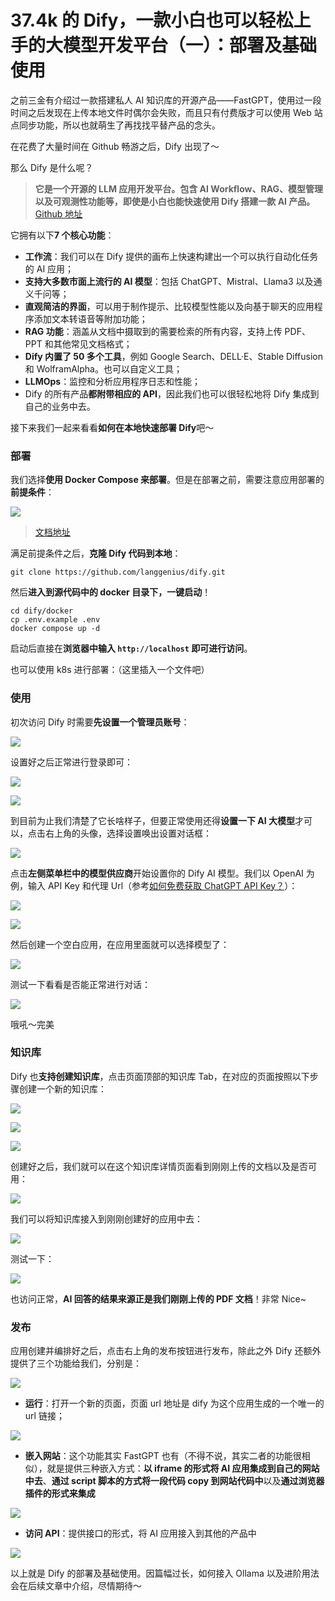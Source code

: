 # 37.4k 的 Dify，一款小白也可以轻松上手的大模型开发平台（一）：部署及基础使用

之前三金有介绍过一款搭建私人 AI 知识库的开源产品——FastGPT，使用过一段时间之后发现在上传本地文件时偶尔会失败，而且只有付费版才可以使用 Web 站点同步功能，所以也就萌生了再找找平替产品的念头。

在花费了大量时间在 Github 畅游之后，Dify 出现了～

那么 Dify 是什么呢？

> **它是一个开源的 LLM 应用开发平台。包含 AI Workflow、RAG、模型管理以及可观测性功能等，即使是小白也能快速使用 Dify 搭建一款 AI 产品。&#xA;**[Github 地址](https://github.com/langgenius/dify)

它拥有以下**7 个核心功能**：

* **工作流**：我们可以在 Dify 提供的画布上快速构建出一个可以执行自动化任务的 AI 应用；
* **支持大多数市面上流行的 AI 模型**：包括 ChatGPT、Mistral、Llama3 以及通义千问等；
* **直观简洁的界面**，可以用于制作提示、比较模型性能以及向基于聊天的应用程序添加文本转语音等附加功能；
* **RAG 功能**：涵盖从文档中摄取到的需要检索的所有内容，支持上传 PDF、PPT 和其他常见文档格式；
* **Dify 内置了 50 多个工具**，例如 Google Search、DELL·E、Stable Diffusion 和 WolframAlpha。也可以自定义工具；
* **LLMOps**：监控和分析应用程序日志和性能；
* Dify 的所有产品**都附带相应的 API**，因此我们也可以很轻松地将 Dify 集成到自己的业务中去。

接下来我们一起来看看**如何在本地快速部署 Dify**吧～

### 部署

我们选择**使用 Docker Compose 来部署**。但是在部署之前，需要注意应用部署的**前提条件**：

![](assets/N5BeS3g5Aslrv77GTTpHPzLU_bgbKHY2D1415IX3of4=.png)

> [文档地址](https://docs.dify.ai/v/zh-hans/getting-started/install-self-hosted/docker-compose)

满足前提条件之后，**克隆 Dify 代码到本地**：

```shellscript
git clone https://github.com/langgenius/dify.git
```

然后**进入到源代码中的 docker 目录下，一键启动**！

```shellscript
cd dify/docker
cp .env.example .env
docker compose up -d
```

启动后直接在**浏览器中输入&#x20;****`http://localhost`****&#x20;即可进行访问**。

也可以使用 k8s 进行部署：（这里插入一个文件吧）

### 使用

初次访问 Dify 时需要**先设置一个管理员账号**：

![](assets/O6GDHdV5fDfoS6QUUi_6zLpPCAEtRM_J9XRmSWMx7lk=.png)

设置好之后正常进行登录即可：

![](assets/EyQmQ3u8HGGebk8__v5yXn2K9ayFA7Xo-iEy6tXnHO8=.png)

![](assets/ur-y9qoe74MYPbj01pO7-8VAc2okEGyzBYrtaCSxWHM=.png)

到目前为止我们清楚了它长啥样子，但要正常使用还得**设置一下 AI 大模型**才可以，点击右上角的头像，选择设置唤出设置对话框：

![](assets/2-ZsMB5ARe9lghz8m_1qV2EU6iWcgGNqgydqOuFe1dg=.png)

点击**左侧菜单栏中的模型供应商**开始设置你的 Dify AI 模型。我们以 OpenAI 为例，输入 API Key 和代理 Url（参考[如何免费获取 ChatGPT API Key？](https://mp.weixin.qq.com/s?__biz=MzUyODkwNTg3MA==\&mid=2247484170\&idx=1\&sn=8dae94674046265f0687cc2bdc0a535a\&chksm=fa6860ebcd1fe9fd25c7ce5f3ed7ca3dc0bfbb7812b4ec533ddc24a444a637ddeb6acc110ba5#rd)）：

![](assets/y3Rx5SE4Iip4EP6Rhxgsh_P66wk7zhJv6ve3oeaK5vA=.png)

![](assets/KK-uTZiJ3Nhh2QR6gsLgXkeNieIvTrgs87ALhFkNPgM=.png)

然后创建一个空白应用，在应用里面就可以选择模型了：

![](assets/QnaFLGzsh2a3buk7PpWTvzbRfhWesD4Yk_TrPVugVek=.png)

测试一下看看是否能正常进行对话：

![](assets/ieMb9g9PZzHKNUYRJJZJtgkzP0nfKEXaKqjXDeX0FYI=.png)

哦吼～完美

### 知识库

Dify 也**支持创建知识库**，点击页面顶部的知识库 Tab，在对应的页面按照以下步骤创建一个新的知识库：

![](assets/facNQJvKnDFmC7ofoObun6aSPcwDqLIoyO6EHuPN0rY=.png)

![](assets/hc3UmpDsCey33LqMCLrTiop39vg191fRWjFyULs31Kk=.png)

![](assets/VsXjfpJMb2jvum3G45mkhESoCNCBfn2PyQqfW_0ESOo=.png)

创建好之后，我们就可以在这个知识库详情页面看到刚刚上传的文档以及是否可用：

![](assets/qx7g6Iv_ggE9r862X0trdaGA6sYy4UZurkkvMwRf0XM=.png)

我们可以将知识库接入到刚刚创建好的应用中去：

![](assets/9btS0xM87Z_rKF3aR1bf_N084qYRuklKllWxryT40vE=.png)

测试一下：

![](assets/NZCpZvF1Tk-5yu32-fhqDM9GWbykq3eYrnUxTKCLAig=.png)

也访问正常，**AI 回答的结果来源正是我们刚刚上传的 PDF 文档**！非常 Nice\~

### 发布

应用创建并编排好之后，点击右上角的发布按钮进行发布，除此之外 Dify 还额外提供了三个功能给我们，分别是：

![](assets/IyZmr1nvbCSB0J6dXI9Z9-6CBjQWZwQKnrQE9CLGmTo=.png)

* **运行**：打开一个新的页面，页面 url 地址是 dify 为这个应用生成的一个唯一的 url 链接；

![](assets/UDxu_lXEBy5B1OHI5hGUfxhRRIaunOnMbwrhjQzpbvA=.png)

* **嵌入网站**：这个功能其实 FastGPT 也有（不得不说，其实二者的功能很相似），就是提供三种嵌入方式：**以 iframe 的形式将 AI 应用集成到自己的网站中去**、**通过 script 脚本的方式将一段代码 copy 到网站代码中**以及**通过浏览器插件的形式来集成**

![](assets/Gsb2lZVEISMF18DgJ8kA4u1a0yftzPPXxnxkSIRG02U=.png)

* **访问 API**：提供接口的形式，将 AI 应用接入到其他的产品中

![](assets/u-wBGk4tbkPf83vt53jH_PRiTCq9rfwFtUfp4hTMax4=.png)

以上就是 Dify 的部署及基础使用。因篇幅过长，如何接入 Ollama 以及进阶用法会在后续文章中介绍，尽情期待～
